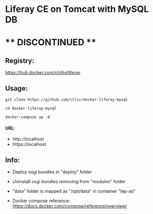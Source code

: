 Liferay CE on Tomcat with MySQL DB
==================================

# ** DISCONTINUED ** 

## Registry:

https://hub.docker.com/r/ctliv/liferay

## Usage:

```
git clone https://github.com/ctliv/docker-liferay-mysql

cd docker-liferay-mysql

docker-compose up -d
```

#### URL:

- http://localhost
- https://localhost

## Info:

- Deploy osgi bundles in "deploy" folder

- Uninstall osgi bundles removing from "modules" folder

- "data" folder is mapped as "/opt/data" in container "lep-as"

- Docker compose reference: https://docs.docker.com/compose/reference/overview/

